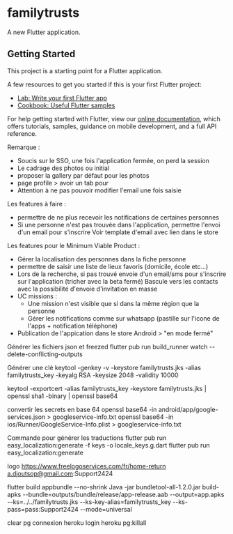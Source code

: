 # familytrusts

A new Flutter application.

## Getting Started

This project is a starting point for a Flutter application.

A few resources to get you started if this is your first Flutter project:

- [Lab: Write your first Flutter app](https://flutter.dev/docs/get-started/codelab)
- [Cookbook: Useful Flutter samples](https://flutter.dev/docs/cookbook)

For help getting started with Flutter, view our
[online documentation](https://flutter.dev/docs), which offers tutorials,
samples, guidance on mobile development, and a full API reference.


Remarque :
 - Soucis sur le SSO, une fois l'application fermée, on perd la session
 - Le cadrage des photos ou initial
 - proposer la gallery par défaut pour les photos
 - page profile > avoir un tab pour
 - Attention à ne pas pouvoir modifier l'email une fois saisie


Les features à faire :
 - permettre de ne plus recevoir les notifications de certaines personnes
 - Si une personne n'est pas trouvée dans l'application, permettre l'envoi d'un email pour s'inscrire
    Voir template d'email avec lien dans le store


Les features pour le Minimum Viable Product :
 - Gérer la localisation des personnes dans la fiche personne
 - permettre de saisir une liste de lieux favoris (domicile, école etc...)
 - Lors de la recherche, si pas trouvé envoie d'un email/sms pour s'inscrire sur l'application (tricher avec la beta fermé)
    Bascule vers les contacts avec la possibilité d'envoie d'invitation en masse
 - UC missions :
    - Une mission n'est visible que si dans la même région que la personne
    - Gérer les notifications comme sur whatsapp (pastille sur l'icone de l'apps + notification téléphone)
 - Publication de l'appication dans le store Android > "en mode fermé"


Générer les fichiers json et freezed
flutter pub run build_runner watch --delete-conflicting-outputs

Générer une clé
keytool -genkey -v -keystore familytrusts.jks -alias familytrusts_key -keyalg RSA -keysize 2048 -validity 10000

keytool -exportcert -alias familytrusts_key -keystore familytrusts.jks | openssl sha1 -binary | openssl base64

convertir les secrets en base 64
openssl base64 -in android/app/google-services.json > googleservice-info.txt
openssl base64 -in ios/Runner/GoogleService-Info.plist > googleservice-info.txt

Commande pour générer les traductions
flutter pub run easy_localization:generate -f keys -o locale_keys.g.dart
flutter pub run easy_localization:generate

logo
https://www.freelogoservices.com/fr/home-return
a.djoutsop@gmail.com:Support2424

flutter build appbundle --no-shrink
Java -jar bundletool-all-1.2.0.jar build-apks --bundle=outputs/bundle/release/app-release.aab --output=app.apks --ks=../../familytrusts.jks --ks-key-alias=familytrusts_key --ks-pass=pass:Support2424 --mode=universal

clear pg connexion
heroku login
heroku pg:killall